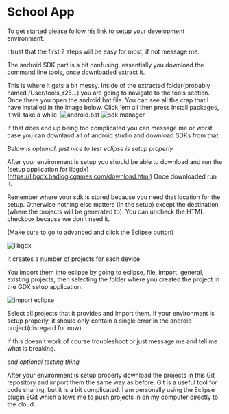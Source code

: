 # School App #

To get started please follow [his link](https://github.com/libgdx/libgdx/wiki/Setting-up-your-Development-Environment-(Eclipse,-Intellij-IDEA,-NetBeans)#setting-up-eclipse) to setup your development environment.

I trust that the first 2 steps will be easy for most, if not message me.

The android SDK part is a bit confusing, essentially you download the command line tools, once downloaded extract it. 

This is where it gets a bit messy. Inside of the extracted folder(probably named /User/tools_r25...) you are going to navigate to the tools section. Once there you open the android.bat file. You can see all the crap that I have installed in the image below. Click 'em all then press install packages, it will take a while.
![android.bat](http://i.imgur.com/vgolQdj.png)
![sdk manager](http://i.imgur.com/W1uydtz.png)

If that does end up being too complicated you can message me or worst case you can downlaod all of android studio and download SDKs from that.


*Below is optional, just nice to test eclipse is setup properly*

After your environment is setup you should be able to download and run the [setup application for libgdx] (https://libgdx.badlogicgames.com/download.html)
Once downloaded run it.


Remember where your sdk is stored because you need that location for the setup. Otherwise nothing else matters (in the setup) except the destination (where the projects will be generated to). You can uncheck the HTML checkbox because we don't need it.

(Make sure to go to advanced and click the Eclipse button)

![libgdx](http://i.imgur.com/x7Jgugg.png)

It creates a number of projects for each device 

You import them into eclipse by going to eclipse, file, import, general, existing projects, then selecting the folder where you created the project in the GDX setup application.

![import eclipse](http://i.imgur.com/4hxF64q.png)

Select all projects that it provides and import them. If your environment is setup properly, it should only contain a single error in the android project(disregard for now).

If this doesn't work of course troubleshoot or just message me and tell me what is breaking.

*end optional testing thing*

After your environment is setup properly download the projects in this Git repository and import them the same way as before. Git is a useful tool for code sharing, but it is a bit complicated. I am personally using the Eclipse plugin EGit which allows me to push projects in on my computer directly to the cloud.
